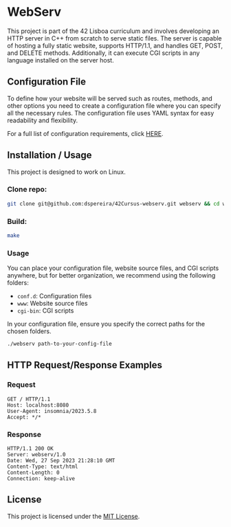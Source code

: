 # WebServ
This project is part of the 42 Lisboa curriculum and involves developing an HTTP server in C++ from scratch to serve static files. The server is capable of hosting a fully static website, supports HTTP/1.1, and handles GET, POST, and DELETE methods. Additionally, it can execute CGI scripts in any language installed on the server host.

## Configuration File
To define how your website will be served such as routes, methods, and other options you need to create a configuration file where you can specify all the necessary rules. The configuration file uses YAML syntax for easy readability and flexibility.

For a full list of configuration requirements, click [HERE](./Config_File_Rules.md).

## Installation / Usage
This project is designed to work on Linux.

### Clone repo:
```bash
git clone git@github.com:dspereira/42Cursus-webserv.git webserv && cd webserv
```
### Build:
```bash
make
```
### Usage
You can place your configuration file, website source files, and CGI scripts anywhere, but for better organization, we recommend using the following folders:

- `conf.d`:  Configuration files
- `www`:     Website source files
- `cgi-bin`: CGI scripts

In your configuration file, ensure you specify the correct paths for the chosen folders.

```markdown
./webserv path-to-your-config-file
```

## HTTP Request/Response Examples
### Request

```
GET / HTTP/1.1
Host: localhost:8080
User-Agent: insomnia/2023.5.8
Accept: */*
```

### Response

```
HTTP/1.1 200 OK
Server: webserv/1.0
Date: Wed, 27 Sep 2023 21:28:10 GMT
Content-Type: text/html
Content-Length: 0
Connection: keep-alive
```

## License
This project is licensed under the [MIT License](https://github.com/dspereira/42Cursus-webserv/blob/main/LICENSE).
